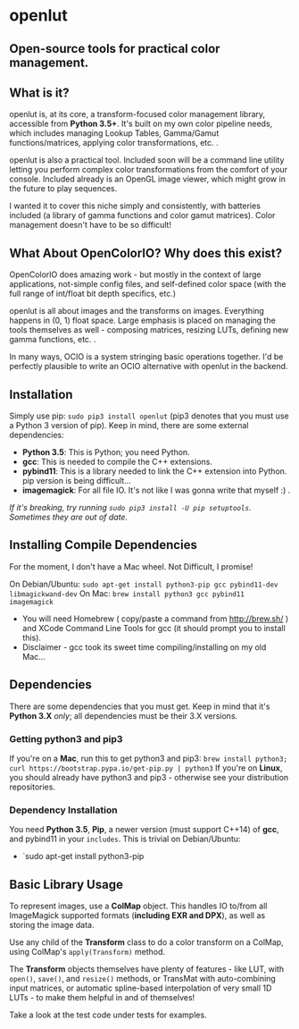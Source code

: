 # openlut

## Open-source tools for practical color management.

What is it?
-----
openlut is, at its core, a transform-focused color management library, accessible from **Python 3.5+**. It's built on my own color pipeline needs, which includes managing
Lookup Tables, Gamma/Gamut functions/matrices, applying color transformations, etc. .

openlut is also a practical tool. Included soon will be a command line utility letting you perform complex color transformations from the comfort of
your console. Included already is an OpenGL image viewer, which might grow in the future to play sequences.

I wanted it to cover this niche simply and consistently, with batteries included (a library of gamma functions and color gamut matrices).
Color management doesn't have to be so difficult!


What About OpenColorIO? Why does this exist?
------
OpenColorIO does amazing work - but mostly in the context of large applications, not-simple config files, and self-defined color space
(with the full range of int/float bit depth specifics, etc.)

openlut is all about images and the transforms on images. Everything happens in (0, 1) float space. Large emphasis is placed on managing the 
tools themselves as well - composing matrices, resizing LUTs, defining new gamma functions, etc. .

In many ways, OCIO is a system stringing basic operations together. I'd be perfectly plausible to write an OCIO alternative with openlut in the backend.


Installation
-----
Simply use pip: `sudo pip3 install openlut` (pip3 denotes that you must use a Python 3 version of pip). Keep in mind, there are some external dependencies:
* **Python 3.5**: This is Python; you need Python.
* **gcc**: This is needed to compile the C++ extensions.
* **pybind11**: This is a library needed to link the C++ extension into Python. pip version is being difficult...
* **imagemagick**: For all file IO. It's not like I was gonna write that myself :) .

*If it's breaking, try running `sudo pip3 install -U pip setuptools`. Sometimes they are out of date.*

Installing Compile Dependencies
-----
For the moment, I don't have a Mac wheel. Not Difficult, I promise!

On Debian/Ubuntu: `sudo apt-get install python3-pip gcc pybind11-dev libmagickwand-dev`
On Mac: `brew install python3 gcc pybind11 imagemagick`
* You will need Homebrew ( copy/paste a command from http://brew.sh/ ) and XCode Command Line Tools for gcc (it should prompt you to install this).
* Disclaimer - gcc took its sweet time compiling/installing on my old Mac...


Dependencies
-----
There are some dependencies that you must get. Keep in mind that it's **Python 3.X** *only*; all dependencies must be their 3.X versions.

### Getting python3 and pip3
If you're on a **Mac**, run this to get python3 and pip3: `brew install python3; curl https://bootstrap.pypa.io/get-pip.py | python3`
If you're on **Linux**, you should already have python3 and pip3 - otherwise see your distribution repositories.

### Dependency Installation
You need **Python 3.5**, **Pip**, a newer version (must support C++14) of **gcc**, and pybind11 in your `includes`. This is trivial on Debian/Ubuntu:
* `sudo apt-get install python3-pip 

Basic Library Usage
-----
To represent images, use a **ColMap** object. This handles IO to/from all ImageMagick supported formats (**including EXR and DPX**),
as well as storing the image data.

Use any child of the **Transform** class to do a color transform on a ColMap, using ColMap's `apply(Transform)` method.

The **Transform** objects themselves have plenty of features - like LUT, with `open()`, `save()`, and `resize()` methods, or TransMat with auto-combining
input matrices, or automatic spline-based interpolation of very small 1D LUTs - to make them helpful in and of themselves!


Take a look at the test code under tests for examples.
